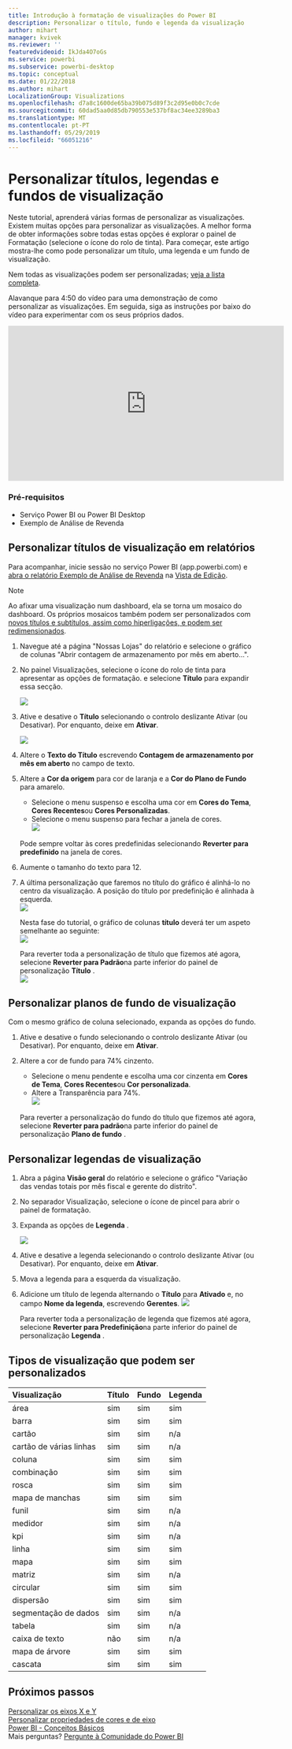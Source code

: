 ```yaml
---
title: Introdução à formatação de visualizações do Power BI
description: Personalizar o título, fundo e legenda da visualização
author: mihart
manager: kvivek
ms.reviewer: ''
featuredvideoid: IkJda4O7oGs
ms.service: powerbi
ms.subservice: powerbi-desktop
ms.topic: conceptual
ms.date: 01/22/2018
ms.author: mihart
LocalizationGroup: Visualizations
ms.openlocfilehash: d7a8c1600de65ba39b075d89f3c2d95e0b0c7cde
ms.sourcegitcommit: 60dad5aa0d85db790553e537bf8ac34ee3289ba3
ms.translationtype: MT
ms.contentlocale: pt-PT
ms.lasthandoff: 05/29/2019
ms.locfileid: "66051216"
---
```

# <a name="customize-visualization-titles-legends-and-backgrounds"></a>Personalizar títulos, legendas e fundos de visualização
Neste tutorial, aprenderá várias formas de personalizar as visualizações.   Existem muitas opções para personalizar as visualizações. A melhor forma de obter informações sobre todas estas opções é explorar o painel de Formatação (selecione o ícone do rolo de tinta).  Para começar, este artigo mostra-lhe como pode personalizar um título, uma legenda e um fundo de visualização.  

Nem todas as visualizações podem ser personalizadas; [veja a lista completa](#list).  

Alavanque para 4:50 do vídeo para uma demonstração de como personalizar as visualizações. Em seguida, siga as instruções por baixo do vídeo para experimentar com os seus próprios dados.

<iframe width="560" height="315" src="https://www.youtube.com/embed/IkJda4O7oGs" frameborder="0" allowfullscreen></iframe>

### <a name="prerequisites"></a>Pré-requisitos
- Serviço Power BI ou Power BI Desktop
- Exemplo de Análise de Revenda

## <a name="customize-visualization-titles-in-reports"></a>Personalizar títulos de visualização em relatórios
Para acompanhar, inicie sessão no serviço Power BI (app.powerbi.com) e [abra o relatório Exemplo de Análise de Revenda](../sample-datasets.md) na [Vista de Edição](../service-interact-with-a-report-in-editing-view.md).

> [!NOTE]
> Ao afixar uma visualização num dashboard, ela se torna um mosaico do dashboard.  Os próprios mosaicos também podem ser personalizados com [novos títulos e subtítulos, assim como hiperligações, e podem ser redimensionados](../service-dashboard-edit-tile.md).
> 
> 

1. Navegue até a página "Nossas Lojas" do relatório e selecione o gráfico de colunas "Abrir contagem de armazenamento por mês em aberto...".
2. No painel Visualizações, selecione o ícone do rolo de tinta para apresentar as opções de formatação.  e selecione **Título** para expandir essa secção.  

   ![](media/power-bi-visualization-customize-title-background-and-legend/power-bi-formatting-menu.png)
3. Ative e desative o  **Título** selecionando o controlo deslizante Ativar (ou Desativar). Por enquanto, deixe em **Ativar**.  

   ![](media/power-bi-visualization-customize-title-background-and-legend/onoffslider.png)
4. Altere o **Texto do Título** escrevendo **Contagem de armazenamento por mês em aberto** no campo de texto.  
5. Altere a **Cor da origem** para cor de laranja e a **Cor do Plano de Fundo** para amarelo.

   * Selecione o menu suspenso e escolha uma cor em **Cores do Tema**, **Cores Recentes**ou **Cores Personalizadas**.
   * Selecione o menu suspenso para fechar a janela de cores.  
     ![](media/power-bi-visualization-customize-title-background-and-legend/customizecolorpicker.png)

   Pode sempre voltar às cores predefinidas selecionando **Reverter para predefinido** na janela de cores.
6. Aumente o tamanho do texto para 12.
7. A última personalização que faremos no título do gráfico é alinhá-lo no centro da visualização. A posição do título por predefinição é alinhada à esquerda.  
   ![](media/power-bi-visualization-customize-title-background-and-legend/customizealign.png)

    Nesta fase do tutorial, o gráfico de colunas **título** deverá ter um aspeto semelhante ao seguinte:  
    ![](media/power-bi-visualization-customize-title-background-and-legend/tutorialprogress1.png)

    Para reverter toda a personalização de título que fizemos até agora, selecione **Reverter para Padrão**na parte inferior do painel de personalização **Título** .  
    ![](media/power-bi-visualization-customize-title-background-and-legend/revertall.png)

## <a name="customize-visualization-backgrounds"></a>Personalizar planos de fundo de visualização
Com o mesmo gráfico de coluna selecionado, expanda as opções do fundo.

1. Ative e desative o fundo selecionando o controlo deslizante Ativar (ou Desativar). Por enquanto, deixe em **Ativar**.
2. Altere a cor de fundo para 74% cinzento.

   * Selecione o menu pendente e escolha uma cor cinzenta em **Cores de Tema**, **Cores Recentes**ou **Cor personalizada**.
   * Altere a Transparência para 74%.   
     ![](media/power-bi-visualization-customize-title-background-and-legend/power-bi-customize-background.png)

   Para reverter a personalização do fundo do título que fizemos até agora, selecione **Reverter para padrão**na parte inferior do painel de personalização **Plano de fundo** .

## <a name="customize-visualization-legends"></a>Personalizar legendas de visualização
1. Abra a página **Visão geral** do relatório e selecione o gráfico "Variação das vendas totais por mês fiscal e gerente do distrito".
2. No separador Visualização, selecione o ícone de pincel para abrir o painel de formatação.  
3. Expanda as opções de **Legenda** .

      ![](media/power-bi-visualization-customize-title-background-and-legend/legend.png)
4. Ative e desative a legenda selecionando o controlo deslizante Ativar (ou Desativar). Por enquanto, deixe em **Ativar**.
5. Mova a legenda para a esquerda da visualização.    
6. Adicione um título de legenda alternando o **Título** para **Ativado** e, no campo **Nome da legenda**, escrevendo **Gerentes**.
   ![](media/power-bi-visualization-customize-title-background-and-legend/legend-move.png)

   Para reverter toda a personalização de legenda que fizemos até agora, selecione **Reverter para Predefinição**na parte inferior do painel de personalização **Legenda** .

<a name="list"></a>

## <a name="visualization-types-that-can-be-customized"></a>Tipos de visualização que podem ser personalizados

| Visualização | Título | Fundo | Legenda |
|:--- |:--- |:--- |:--- |
| área |sim |sim |sim |
| barra |sim |sim |sim |
| cartão |sim |sim |n/a |
| cartão de várias linhas |sim |sim |n/a |
| coluna |sim |sim |sim |
| combinação |sim |sim |sim |
| rosca |sim |sim |sim |
| mapa de manchas |sim |sim |sim |
| funil |sim |sim |n/a |
| medidor |sim |sim |n/a |
| kpi |sim |sim |n/a |
| linha |sim |sim |sim |
| mapa |sim |sim |sim |
| matriz |sim |sim |n/a |
| circular |sim |sim |sim |
| dispersão |sim |sim |sim |
| segmentação de dados |sim |sim |n/a |
| tabela |sim |sim |n/a |
| caixa de texto |não |sim |n/a |
| mapa de árvore |sim |sim |sim |
| cascata |sim |sim |sim |

## <a name="next-steps"></a>Próximos passos
[Personalizar os eixos X e Y](power-bi-visualization-customize-x-axis-and-y-axis.md)  
[Personalizar propriedades de cores e de eixo](service-getting-started-with-color-formatting-and-axis-properties.md)  
[Power BI - Conceitos Básicos](../consumer/end-user-basic-concepts.md)  
Mais perguntas? [Pergunte à Comunidade do Power BI](http://community.powerbi.com/)

